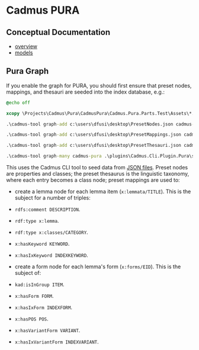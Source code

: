 # Cadmus PURA

## Conceptual Documentation

- [overview](overview.md)
- [models](models.md)

## Pura Graph

If you enable the graph for PURA, you should first ensure that preset nodes, mappings, and thesauri are seeded into the index database, e.g.: 

```bat
@echo off

xcopy \Projects\Cadmus\Pura\CadmusPura\Cadmus.Pura.Parts.Test\Assets\*.* c:\users\dfusi\desktop

.\cadmus-tool graph-add c:\users\dfusi\desktop\PresetNodes.json cadmus-pura .\plugins\Cadmus.Cli.Plugin.Pura\seed-profile.json repository-factory-provider.pura

.\cadmus-tool graph-add c:\users\dfusi\desktop\PresetMappings.json cadmus-pura .\plugins\Cadmus.Cli.Plugin.Pura\seed-profile.json repository-factory-provider.pura -t m

.\cadmus-tool graph-add c:\users\dfusi\desktop\PresetThesauri.json cadmus-pura .\plugins\Cadmus.Cli.Plugin.Pura\seed-profile.json repository-factory-provider.pura -t t

.\cadmus-tool graph-many cadmus-pura .\plugins\Cadmus.Cli.Plugin.Pura\seed-profile.json repository-factory-provider.pura
```

This uses the Cadmus CLI tool to seed data from [JSON files](https://github.com/vedph/cadmus-pura/tree/master/Cadmus.Pura.Parts.Test/Assets). Preset nodes are properties and classes; the preset thesaurus is the linguistic taxonomy, where each entry becomes a class node; preset mappings are used to:

- create a lemma node for each lemma item (`x:lemmata/TITLE`). This is the subject for a number of triples:

- `rdfs:comment DESCRIPTION`.
- `rdf:type x:lemma`.
- `rdf:type x:classes/CATEGORY`.
- `x:hasKeyword KEYWORD`.
- `x:hasIxKeyword INDEXKEYWORD`.

- create a form node for each lemma's form (`x:forms/EID`). This is the subject of:

- `kad:isInGroup ITEM`.
- `x:hasForm FORM`.
- `x:hasIxForm INDEXFORM`.
- `x:hasPOS POS`.
- `x:hasVariantForm VARIANT`.
- `x:hasIxVariantForm INDEXVARIANT`.

